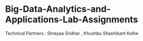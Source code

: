 # Big-Data-Analytics-and-Applications-Lab-Assignments
Technical Partners : Shreyaa Sridhar , Khushbu Shashikant Kolhe
